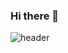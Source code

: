 ### Hi there 👋

![header](https://capsule-render.vercel.app/api?type=wave&color=2b9029&height=300&section=header&text=조재혁&fontSize=30)
